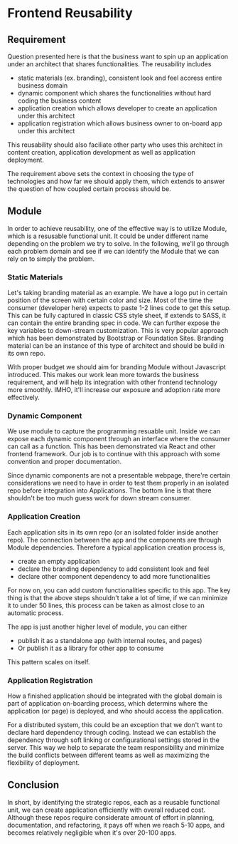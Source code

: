 # Frontend Reusability

## Requirement

Question presented here is that the business want to spin up an application under an architect that shares functionalities. The reusability includes 

- static materials (ex. branding), consistent look and feel acoress entire business domain
- dynamic component which shares the functionalities without hard coding the business content
- application creation which allows developer to create an application under this architect  
- application registration which allows business owner to on-board app under this architect

This reusability should also faciliate other party who uses this architect in content creation, application development as well as application deployment.

The requirement above sets the context in choosing the type of technologies and how far we should apply them, which extends to answer the question of how coupled certain process should be.

## Module

In order to achieve reusability, one of the effective way is to utilize Module, which is a resusable functional unit. It could be under different name depending on the problem we try to solve. In the following, we'll go through each problem domain and see if we can identify the Module that we can rely on to simply the problem.

### Static Materials

Let's taking branding material as an example. We have a logo put in certain position of the screen with certain color and size. Most of the time the consumer (developer here) expects to paste 1-2 lines code to get this setup. This can be fully captured in classic CSS style sheet, if extends to SASS, it can contain the entire branding spec in code. We can further expose the key variables to down-stream customization. This is very popular approach which has been demonstrated by Bootstrap or Foundation Sites. Branding material can be an instance of this type of architect and should be build in its own repo. 

With proper budget we should aim for branding Module without Javascript introduced. This makes our work lean more towards the business requirement, and will help its integration with other frontend technology more smoothly. IMHO, it'll increase our exposure and adoption rate more effectively.

### Dynamic Component

We use module to capture the programming resuable unit. Inside we can expose each dynamic component through an interface where the consumer can call as a function. This has been demonstrated via React and other frontend framework. Our job is to continue with this approach with some convention and proper documentation. 

Since dynamic components are not a presentable webpage, there're certain considerations we need to have in order to test them properly in an isolated repo before integration into Applications. The bottom line is that there shouldn't be too much guess work for down stream consumer. 

### Application Creation

Each application sits in its own repo (or an isolated folder inside another repo). The connection between the app and the components are through Module dependencies. Therefore a typical application creation process is,

- create an empty application
- declare the branding dependency to add consistent look and feel
- declare other component dependency to add more functionalities

For now on, you can add custom functionalities specific to this app. The key thing is that the above steps shouldn't take a lot of time, if we can minimize it to under 50 lines, this process can be taken as almost close to an automatic process.

The app is just another higher level of module, you can either

- publish it as a standalone app (with internal routes, and pages)
- Or publish it as a library for other app to consume

This pattern scales on itself. 

### Application Registration

How a finished application should be integrated with the global domain is part of application on-boarding process, which determins where the application (or page) is deployed, and who should access the application.

For a distributed system, this could be an exception that we don't want to declare hard dependency through coding. Instead we can establish the dependency through soft linking or configurational settings stored in the server. This way we help to separate the team responsibility and minimize the build conflicts between different teams as well as maximizing the flexibility of deployment.

## Conclusion

In short, by identifying the strategic repos, each as a reusable functional unit, we can create application efficiently with overall reduced cost.  Although these repos require considerate amount of effort in planning, documentation, and refactoring, it pays off when we reach 5-10 apps, and becomes relatively negligible when it's over 20-100 apps. 



